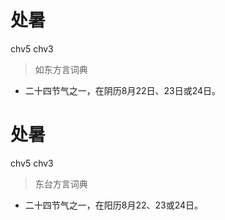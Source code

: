 # 处暑
chv5 chv3
> 如东方言词典
- 二十四节气之一，在阴历8月22日、23日或24日。

# 处暑
chv5 chv3
> 东台方言词典
- 二十四节气之一，在阳历8月22、23或24日。
